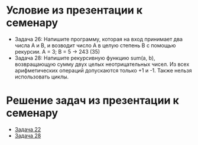 # Условие из презентации к семенару
- Задача 26: Напишите программу, которая на вход принимает
два числа A и B, и возводит число А в целую степень B с
помощью рекурсии. A = 3; B = 5 -> 243 (35)
- Задача 28: Напишите рекурсивную функцию sum(a, b),
возвращающую сумму двух целых неотрицательных чисел. Из
всех арифметических операций допускаются только +1 и -1.
Также нельзя использовать циклы.
# Решение задач из презентации к семенару
- [Задача 22](https://github.com/allseenn/python3/blob/main/05.Tasks/22.py)
- [Задача 28](https://github.com/allseenn/python3/blob/main/05.Tasks/28.py)
